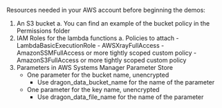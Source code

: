 Resources needed in your AWS account before beginning the demos:

1. An S3 bucket
    a. You can find an example of the bucket policy in the Permissions folder
2. IAM Roles for the lambda functions
    a. Policies to attach
        - LambdaBasicExecutionRole
        - AWSXrayFullAccess
        - AmazonSSMFullAccess or more tightly scoped custom policy
        - AmazonS3FullAccess or more tightly scoped custom policy
3. Parameters in AWS Systems Manager Parameter Store
    - One parameter for the bucket name, unencrypted
        -  Use dragon_data_bucket_name for the name of the parameter
    - One parameter for the key name, unencrypted
        - Use dragon_data_file_name for the name of the parameter

